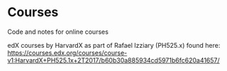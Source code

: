 # Courses
Code and notes for online courses

edX courses by HarvardX as part of Rafael Izziary (PH525.x) found here:
https://courses.edx.org/courses/course-v1:HarvardX+PH525.1x+2T2017/b60b30a885934cd5971b6fc620a41657/
